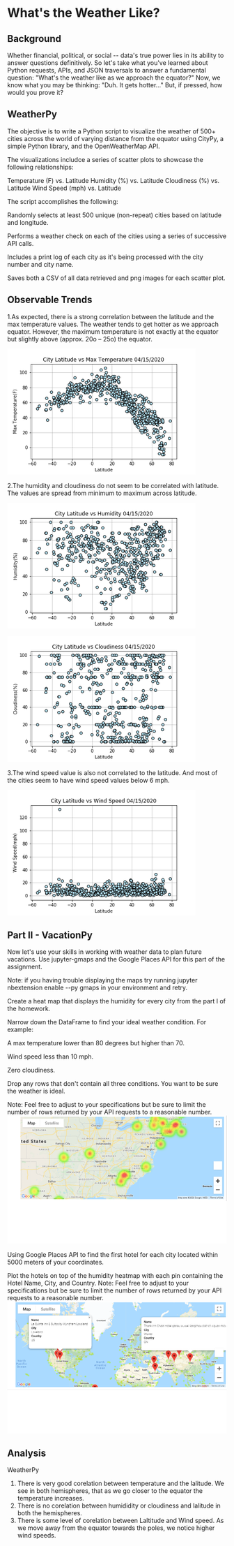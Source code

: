 # What's the Weather Like?

## Background
Whether financial, political, or social -- data's true power lies in its ability to answer questions definitively. So let's take what you've learned about Python requests, APIs, and JSON traversals to answer a fundamental question: "What's the weather like as we approach the equator?"
Now, we know what you may be thinking: "Duh. It gets hotter..."
But, if pressed, how would you prove it?




##  WeatherPy

The objective is to write a Python script to visualize the weather of 500+ cities across the world of varying distance from the equator using CityPy, a simple Python library, and the OpenWeatherMap API.

The visualizations includce a series of scatter plots to showcase the following relationships:

Temperature (F) vs. Latitude Humidity (%) vs. Latitude Cloudiness (%) vs. Latitude Wind Speed (mph) vs. Latitude

The script accomplishes the following:

Randomly selects at least 500 unique (non-repeat) cities based on latitude and longitude.

Performs a weather check on each of the cities using a series of successive API calls.

Includes a print log of each city as it's being processed with the city number and city name.

Saves both a CSV of all data retrieved and png images for each scatter plot.

## Observable Trends
1.As expected, there is a strong correlation between the latitude and the max temperature values. The weather tends to get hotter as we approach equator. However, the maximum temperature is not exactly at the equator but slightly above (approx. 20o – 25o) the equator.

![we](output_data/Fig1.png)

2.The humidity and cloudiness do not seem to be correlated with latitude. The values are spread from minimum to maximum across latitude.

![we](output_data/Fig2.png)

![we](output_data/Fig3.png)

3.The wind speed value is also not correlated to the latitude. And most of the cities seem to have wind speed values below 6 mph.

![we](output_data/Fig4.png)

## Part II - VacationPy
Now let's use your skills in working with weather data to plan future vacations. Use jupyter-gmaps and the Google Places API for this part of the assignment.


Note: if you having trouble displaying the maps try running jupyter nbextension enable --py gmaps in your environment and retry.


Create a heat map that displays the humidity for every city from the part I of the homework.



Narrow down the DataFrame to find your ideal weather condition. For example:


A max temperature lower than 80 degrees but higher than 70.


Wind speed less than 10 mph.


Zero cloudiness.


Drop any rows that don't contain all three conditions. You want to be sure the weather is ideal.


Note: Feel free to adjust to your specifications but be sure to limit the number of rows returned by your API requests to a reasonable number.
![we](weather1.png)



Using Google Places API to find the first hotel for each city located within 5000 meters of your coordinates.


Plot the hotels on top of the humidity heatmap with each pin containing the Hotel Name, City, and Country.
Note: Feel free to adjust to your specifications but be sure to limit the number of rows returned by your API requests to a reasonable number.
![we](weather2.png)



## Analysis
WeatherPy
1. There is very good corelation between temperature and the lalitude. We see in both hemispheres, that as we go closer to the equator the temperature increases.
2. There is no corelation between humididity or cloudiness and lalitude in both the hemispheres.
3. There is some level of corelation between Laltitude and Wind speed. As we move away from the equator towards the poles, we notice higher wind speeds. 
